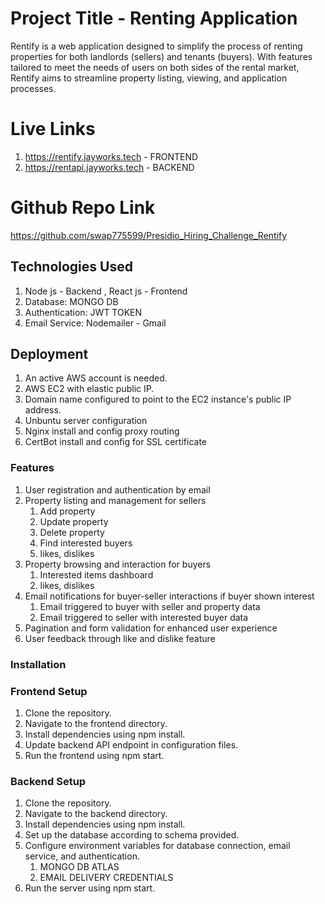 # Project Title - Renting Application

Rentify is a web application designed to simplify the process of renting properties for both landlords (sellers) and tenants (buyers). With features tailored to meet the needs of users on both sides of the rental market, Rentify aims to streamline property listing, viewing, and application processes.

# Live Links
1. https://rentify.jayworks.tech - FRONTEND
2. https://rentapi.jayworks.tech - BACKEND

# Github Repo Link 
https://github.com/swap775599/Presidio_Hiring_Challenge_Rentify

## Technologies Used
1. Node js - Backend , React js - Frontend
2. Database: MONGO DB
3. Authentication: JWT TOKEN
4. Email Service: Nodemailer - Gmail

## Deployment
1. An active AWS account is needed.
2. AWS EC2 with elastic public IP.
3. Domain name configured to point to the EC2 instance's public IP address.
4. Unbuntu server configuration 
5. Nginx install and config proxy routing
6. CertBot install and config for SSL certificate

### Features
1. User registration and authentication by email
2. Property listing and management for sellers
    1. Add property
    2. Update property
    3. Delete property
    4. Find interested buyers
    5. likes, dislikes
3. Property browsing and interaction for buyers
    1. Interested items dashboard
    2. likes, dislikes
4. Email notifications for buyer-seller interactions if buyer shown interest
    1. Email triggered to buyer with seller and property data
    2. Email triggered to seller with interested buyer data
5. Pagination and form validation for enhanced user experience
6. User feedback through like and dislike feature

### Installation

### Frontend Setup 
1. Clone the repository.
2. Navigate to the frontend directory.
3. Install dependencies using npm install.
4. Update backend API endpoint in configuration files.
5. Run the frontend using npm start.

### Backend Setup
1. Clone the repository.
2. Navigate to the backend directory.
3. Install dependencies using npm install.
4. Set up the database according to schema provided.
5. Configure environment variables for database connection, email service, and authentication.
     1. MONGO DB ATLAS
     2. EMAIL DELIVERY CREDENTIALS
6. Run the server using npm start.

